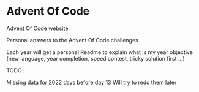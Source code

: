 # Advent Of Code

[Advent Of Code website](https://adventofcode.com/)

Personal answers to the Advent Of Code challenges

Each year will get a personal Readme to explain what is my year objective (new language, year completion, speed contest, tricky solution first ...)

TODO :

Missing data for 2022 days before day 13
Will try to redo them later

